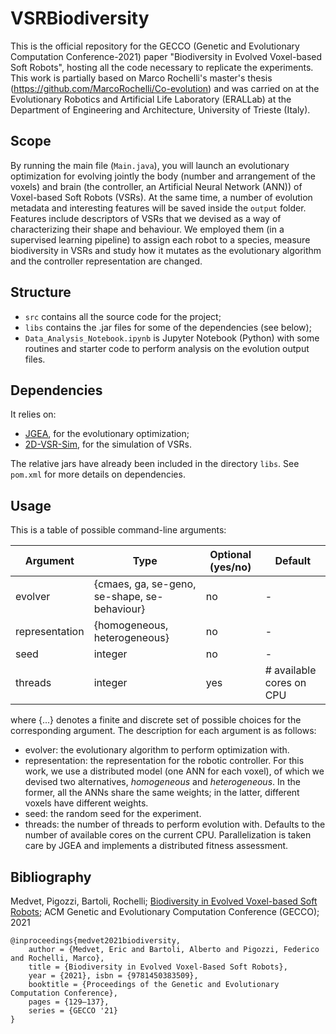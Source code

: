 # VSRBiodiversity
This is the official repository for the GECCO (Genetic and Evolutionary Computation Conference-2021) paper "Biodiversity in Evolved Voxel-based Soft Robots", hosting all the code necessary to replicate the experiments. This work is partially based on Marco Rochelli's master's thesis (https://github.com/MarcoRochelli/Co-evolution) and was carried on at the Evolutionary Robotics and Artificial Life Laboratory (ERALLab) at the Department of Engineering and Architecture, University of Trieste (Italy).

## Scope
By running the main file (`Main.java`), you will launch an evolutionary optimization for evolving jointly the body (number and arrangement of the voxels) and brain (the controller, an Artificial Neural Network (ANN)) of Voxel-based Soft Robots (VSRs). At the same time, a number of evolution metadata and interesting features will be saved inside the `output` folder. Features include descriptors of VSRs that we devised as a way of characterizing their shape and behaviour. We employed them (in a supervised learning pipeline) to assign each robot to a species, measure biodiversity in VSRs and study how it mutates as the evolutionary algorithm and the controller representation are changed.

## Structure
* `src` contains all the source code for the project;
* `libs` contains the .jar files for some of the dependencies (see below);
* `Data_Analysis_Notebook.ipynb` is Jupyter Notebook (Python) with some routines and starter code to perform analysis on the evolution output files.

## Dependencies
It relies on:
* [JGEA](https://github.com/ericmedvet/jgea), for the evolutionary optimization;
* [2D-VSR-Sim](https://github.com/ericmedvet/2dhmsr), for the simulation of VSRs.

The relative jars have already been included in the directory `libs`. See `pom.xml` for more details on dependencies.

## Usage
This is a table of possible command-line arguments:

Argument       | Type                                         | Optional (yes/no) | Default
---------------|----------------------------------------------|-------------------|-------------------------
evolver        | {cmaes, ga, se-geno, se-shape, se-behaviour} | no                | -
representation | {homogeneous, heterogeneous}                 | no                | -
seed           | integer                                      | no                | -
threads        | integer                                      | yes               | # available cores on CPU

where {...} denotes a finite and discrete set of possible choices for the corresponding argument. The description for each argument is as follows:
* evolver: the evolutionary algorithm to perform optimization with.
* representation: the representation for the robotic controller. For this work, we use a distributed model (one ANN for each voxel), of which we devised two alternatives, _homogeneous_ and _heterogeneous_. In the former, all the ANNs share the same weights; in the latter, different voxels have different weights.
* seed: the random seed for the experiment.
* threads: the number of threads to perform evolution with. Defaults to the number of available cores on the current CPU. Parallelization is taken care by JGEA and implements a distributed fitness assessment.

## Bibliography
Medvet, Pigozzi, Bartoli, Rochelli; [Biodiversity in Evolved Voxel-based Soft Robots](https://dl.acm.org/doi/10.1145/3449639.3459315?sid=SCITRUS); ACM Genetic and Evolutionary Computation Conference (GECCO); 2021
```
@inproceedings{medvet2021biodiversity,
    author = {Medvet, Eric and Bartoli, Alberto and Pigozzi, Federico and Rochelli, Marco},
    title = {Biodiversity in Evolved Voxel-Based Soft Robots}, 
    year = {2021}, isbn = {9781450383509},
    booktitle = {Proceedings of the Genetic and Evolutionary Computation Conference},
    pages = {129–137},
    series = {GECCO '21}
}
```
